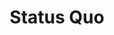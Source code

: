 ---
title: "Status Quo"
summary: "Two south London fellows called and founded the band in 1962. First name The Paladins soon changed to . In 1966, the band changed their name to \"The Traffic\", shortly thereafter to . The lineup consisted of Lancaster, Rossi, and . A year later, the band changed name once again to \"The Status Quo\". joined the band. Their first hit record, \"Pictures of Matchstick Men\", was released. \"The\" was omitted from the name of the band in 1969, known thereafter as just \"Status Quo\""
image: "status-quo.jpg"
---